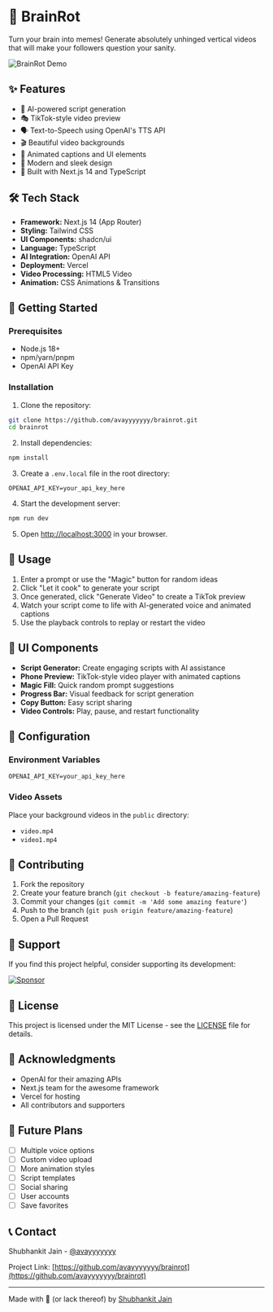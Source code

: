 # 🧠 BrainRot

Turn your brain into memes! Generate absolutely unhinged vertical videos that will make your followers question your sanity.

![BrainRot Demo](public/demo.gif)

## ✨ Features

- 🤖 AI-powered script generation
- 🎭 TikTok-style video preview
- 🗣️ Text-to-Speech using OpenAI's TTS API
- 🎬 Beautiful video backgrounds
- 💫 Animated captions and UI elements
- 🎨 Modern and sleek design
- 🚀 Built with Next.js 14 and TypeScript

## 🛠️ Tech Stack

- **Framework:** Next.js 14 (App Router)
- **Styling:** Tailwind CSS
- **UI Components:** shadcn/ui
- **Language:** TypeScript
- **AI Integration:** OpenAI API
- **Deployment:** Vercel
- **Video Processing:** HTML5 Video
- **Animation:** CSS Animations & Transitions

## 🚀 Getting Started

### Prerequisites

- Node.js 18+
- npm/yarn/pnpm
- OpenAI API Key

### Installation

1. Clone the repository:

```bash
git clone https://github.com/avayyyyyyy/brainrot.git
cd brainrot
```

2. Install dependencies:

```bash
npm install
```

3. Create a `.env.local` file in the root directory:

```env
OPENAI_API_KEY=your_api_key_here
```

4. Start the development server:

```bash
npm run dev
```

5. Open [http://localhost:3000](http://localhost:3000) in your browser.

## 🎯 Usage

1. Enter a prompt or use the "Magic" button for random ideas
2. Click "Let it cook" to generate your script
3. Once generated, click "Generate Video" to create a TikTok preview
4. Watch your script come to life with AI-generated voice and animated captions
5. Use the playback controls to replay or restart the video

## 🎨 UI Components

- **Script Generator:** Create engaging scripts with AI assistance
- **Phone Preview:** TikTok-style video player with animated captions
- **Magic Fill:** Quick random prompt suggestions
- **Progress Bar:** Visual feedback for script generation
- **Copy Button:** Easy script sharing
- **Video Controls:** Play, pause, and restart functionality

## 🔧 Configuration

### Environment Variables

```env
OPENAI_API_KEY=your_api_key_here
```

### Video Assets

Place your background videos in the `public` directory:

- `video.mp4`
- `video1.mp4`

## 🤝 Contributing

1. Fork the repository
2. Create your feature branch (`git checkout -b feature/amazing-feature`)
3. Commit your changes (`git commit -m 'Add some amazing feature'`)
4. Push to the branch (`git push origin feature/amazing-feature`)
5. Open a Pull Request

## 💝 Support

If you find this project helpful, consider supporting its development:

[![Sponsor](https://img.shields.io/badge/Sponsor-GitHub-ea4aaa?style=for-the-badge&logo=github)](https://github.com/sponsors/avayyyyyyy)

## 📜 License

This project is licensed under the MIT License - see the [LICENSE](LICENSE) file for details.

## 🙏 Acknowledgments

- OpenAI for their amazing APIs
- Next.js team for the awesome framework
- Vercel for hosting
- All contributors and supporters

## 🔮 Future Plans

- [ ] Multiple voice options
- [ ] Custom video upload
- [ ] More animation styles
- [ ] Script templates
- [ ] Social sharing
- [ ] User accounts
- [ ] Save favorites

## 📞 Contact

Shubhankit Jain - [@avayyyyyyy](https://github.com/avayyyyyyy)

Project Link: [https://github.com/avayyyyyyy/brainrot](https://github.com/avayyyyyyy/brainrot)

---

Made with 🧠 (or lack thereof) by [Shubhankit Jain](https://github.com/avayyyyyyy)
